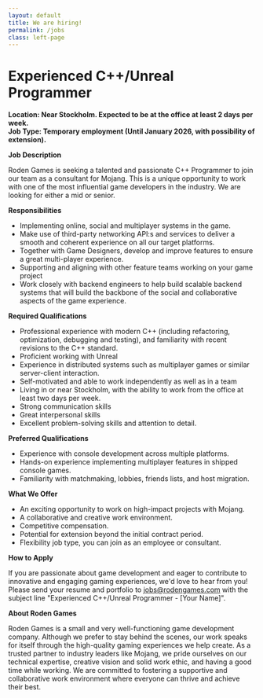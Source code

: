 ```yaml
---
layout: default
title: We are hiring!
permalink: /jobs
class: left-page
---
```


# Experienced C++/Unreal Programmer

<b>Location: Near Stockholm. Expected to be at the office at least 2 days per week. <br>
 Job Type: Temporary employment (Until January 2026, with possibility of extension). </b>


**Job Description**

 Roden Games is seeking a talented and passionate C++ Programmer to join our team as a consultant for Mojang. This is a unique opportunity to work with one of the most influential game developers in the industry. We are looking for either a mid or senior.

**Responsibilities**

* Implementing online, social and multiplayer systems in the game. 
* Make use of third-party networking API:s and services to deliver a smooth and coherent experience on all our target platforms.  
* Together with Game Designers, develop and improve features to ensure a great multi-player experience. 
* Supporting and aligning with other feature teams working on your game project 
* Work closely with backend engineers to help build scalable backend systems that will build the backbone of the social and collaborative aspects of the game experience. 

**Required Qualifications**

* Professional experience with modern C++ (including refactoring, optimization, debugging and testing), and familiarity with recent revisions to the C++ standard.  
* Proficient working with Unreal
* Experience in distributed systems such as multiplayer games or similar server-client interaction. 
* Self-motivated and able to work independently as well as in a team
* Living in or near Stockholm, with the ability to work from the office at least two days per week. 
* Strong communication skills  
* Great interpersonal skills 
* Excellent problem-solving skills and attention to detail. 

**Preferred Qualifications**

* Experience with console development across multiple platforms. 
* Hands-on experience implementing multiplayer features in shipped console games. 
* Familiarity with matchmaking, lobbies, friends lists, and host migration. 

**What We Offer**

* An exciting opportunity to work on high-impact projects with Mojang. 
* A collaborative and creative work environment. 
* Competitive compensation. 
* Potential for extension beyond the initial contract period. 
* Flexibility job type, you can join as an employee or consultant.

**How to Apply**

If you are passionate about game development and eager to contribute to innovative and engaging gaming experiences, we'd love to hear from you! Please send your resume and portfolio to jobs@rodengames.com with the subject line "Experienced C++/Unreal Programmer - [Your Name]". 
 
**About Roden Games**

Roden Games is a small and very well-functioning game development company. Although we prefer to stay behind the scenes, our work speaks for itself through the high-quality gaming experiences we help create. As a trusted partner to industry leaders like Mojang, we pride ourselves on our technical expertise, creative vision and solid work ethic, and having a good time while working. We are committed to fostering a supportive and collaborative work environment where everyone can thrive and achieve their best. 
